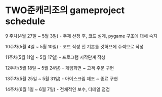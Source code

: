 # TWO준캐리조의  gameproject schedule

9 주차(4월 27일 ~ 5월 3일)  - 주제 선정 후, 코드 설계, pygame 구조에 대해 숙지

10주차(5월 4일 ~ 5월 10일)  - 코드 작성 전 기본틀 깃허브에 주석으로 작성 

11주차(5월 11일 ~ 5월 17일) -  프로그램 시작단계 작성

12주차(5월 18일 ~ 5월 24일) - 게임화면 ~ 고객 주문 구현

13주차(5월 25일 ~ 5월 31일) - 아이스크림 제조 ~ 종료 구현

14주차(6월  1일 ~ 6월  7일) - 전체적인 보수, 디테일 점검
